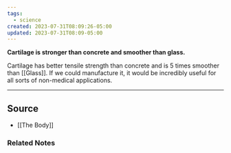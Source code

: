 ```yaml
---
tags:
  - science
created: 2023-07-31T08:09:26-05:00
updated: 2023-07-31T08:09-05:00
---
```

**Cartilage is stronger than concrete and smoother than glass.**

Cartilage has better tensile strength than concrete and is 5 times smoother than [[Glass]].  If we could manufacture it, it would be incredibly useful for all sorts of non-medical applications.

---

## Source
- [[The Body]]

### Related Notes